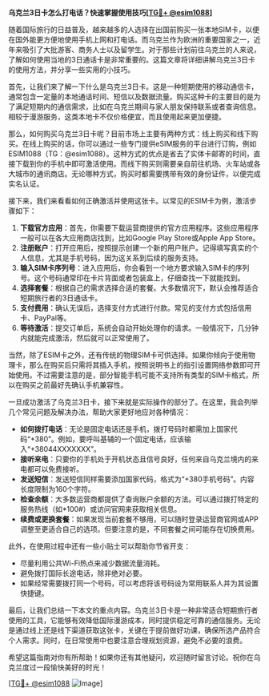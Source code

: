 **乌克兰3日卡怎么打电话？快速掌握使用技巧[[TG💪+ @esim1088](https://t.me/s/esim1088)]**

随着国际旅行的日益普及，越来越多的人选择在出国前购买一张本地SIM卡，以便在国外能更方便地使用手机上网和打电话。而乌克兰作为欧洲的重要国家之一，近年来吸引了大批游客、商务人士以及留学生。对于那些计划前往乌克兰的人来说，了解如何使用当地的3日通话卡是非常重要的。这篇文章将详细讲解乌克兰3日卡的使用方法，并分享一些实用的小技巧。

首先，让我们来了解一下什么是乌克兰3日卡。这是一种短期使用的移动通信卡，通常包含一定量的本地通话时间、短信以及数据流量。购买这种卡的主要目的是为了满足短期内的通信需求，比如在乌克兰期间与家人朋友保持联系或者查询信息。相较于漫游服务，这类本地卡不仅价格便宜，而且使用起来更加便捷。

那么，如何购买乌克兰3日卡呢？目前市场上主要有两种方式：线上购买和线下购买。在线上购买的话，你可以通过一些专门提供eSIM服务的平台进行订购，例如ESIM1088（TG：@esim1088）。这种方式的优点是省去了实体卡邮寄的时间，直接下载到你的手机中即可激活使用。而线下购买则需要亲自前往机场、火车站或各大城市的通讯商店。无论哪种方式，购买时都需要携带有效的身份证件，以便完成实名认证。

接下来，我们来看看如何正确激活并使用这张卡。以常见的ESIM卡为例，激活步骤如下：

1. **下载官方应用**：首先，你需要下载运营商提供的官方应用程序。这些应用程序一般可以在各大应用商店找到，比如Google Play Store或Apple App Store。
2. **注册账户**：打开应用后，按照提示创建一个新的用户账户。记得填写真实的个人信息，尤其是手机号码，因为这关系到后续的服务支持。
3. **输入SIM卡序列号**：进入应用后，你会看到一个地方要求输入SIM卡的序列号。这个号码通常印在卡片背面或者包装盒上，仔细查找一下就能找到。
4. **选择套餐**：根据自己的需求选择合适的套餐。大多数情况下，默认会推荐适合短期旅行者的3日通话卡。
5. **支付费用**：确认无误后，选择支付方式进行付款。常见的支付方式包括信用卡、PayPal等。
6. **等待激活**：提交订单后，系统会自动开始处理你的请求。一般情况下，几分钟内就能完成激活，然后就可以正常使用了。

当然，除了ESIM卡之外，还有传统的物理SIM卡可供选择。如果你倾向于使用物理卡，那么在购买后只需将其插入手机，按照说明书上的指引设置网络参数即可开始使用。不过需要注意的是，部分智能手机可能不支持所有类型的SIM卡格式，所以在购买之前最好先确认手机兼容性。

一旦成功激活了乌克兰3日卡，接下来就是实际操作的部分了。在这里，我会列举几个常见问题及解决办法，帮助大家更好地应对各种情况：

- **如何拨打电话**：无论是固定电话还是手机，拨打号码时都需加上国家代码“+380”。例如，要呼叫基辅的一个固定电话，应该输入“+38044XXXXXXX”。
- **接听来电**：只要你的手机处于开机状态且信号良好，任何来自乌克兰境内的来电都可以免费接听。
- **发送短信**：发送短信同样需要添加国家代码，格式为“+380手机号码”。内容长度限制为160个字符。
- **检查余额**：大多数运营商都提供了查询账户余额的方法。可以通过拨打特定的服务热线（如*100#）或访问官网来获取相关信息。
- **续费或更换套餐**：如果发现当前套餐不够用，可以随时登录运营商官网或APP调整至更适合自己的选项。但要注意的是，不同套餐之间可能存在切换费用。

此外，在使用过程中还有一些小贴士可以帮助你节省开支：

- 尽量利用公共Wi-Fi热点来减少数据流量消耗。
- 避免拨打国际长途电话，除非绝对必要。
- 如果经常需要拨打同一个号码，可以考虑将该号码设为常用联系人并为其设置快捷键。

最后，让我们总结一下本文的重点内容。乌克兰3日卡是一种非常适合短期旅行者使用的工具，它能够有效降低国际漫游成本，同时提供稳定可靠的通信服务。无论是通过线上还是线下渠道获取这张卡，关键在于提前做好功课，确保所选产品符合个人需求。同时，在日常使用中也要注意合理规划资源，避免不必要的浪费。

希望这篇指南对你有所帮助！如果你还有其他疑问，欢迎随时留言讨论。祝你在乌克兰度过一段愉快美好的时光！

[[TG💪+ @esim1088](https://t.me/s/esim1088) ![Image](https://i.postimg.cc/4NQfJmqS/Snipaste-2025-05-13-00-14-12.png)]